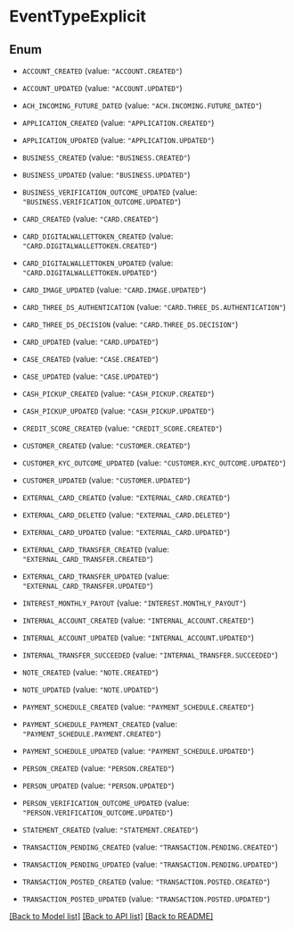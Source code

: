 # EventTypeExplicit

## Enum


* `ACCOUNT_CREATED` (value: `"ACCOUNT.CREATED"`)

* `ACCOUNT_UPDATED` (value: `"ACCOUNT.UPDATED"`)

* `ACH_INCOMING_FUTURE_DATED` (value: `"ACH.INCOMING.FUTURE_DATED"`)

* `APPLICATION_CREATED` (value: `"APPLICATION.CREATED"`)

* `APPLICATION_UPDATED` (value: `"APPLICATION.UPDATED"`)

* `BUSINESS_CREATED` (value: `"BUSINESS.CREATED"`)

* `BUSINESS_UPDATED` (value: `"BUSINESS.UPDATED"`)

* `BUSINESS_VERIFICATION_OUTCOME_UPDATED` (value: `"BUSINESS.VERIFICATION_OUTCOME.UPDATED"`)

* `CARD_CREATED` (value: `"CARD.CREATED"`)

* `CARD_DIGITALWALLETTOKEN_CREATED` (value: `"CARD.DIGITALWALLETTOKEN.CREATED"`)

* `CARD_DIGITALWALLETTOKEN_UPDATED` (value: `"CARD.DIGITALWALLETTOKEN.UPDATED"`)

* `CARD_IMAGE_UPDATED` (value: `"CARD.IMAGE.UPDATED"`)

* `CARD_THREE_DS_AUTHENTICATION` (value: `"CARD.THREE_DS.AUTHENTICATION"`)

* `CARD_THREE_DS_DECISION` (value: `"CARD.THREE_DS.DECISION"`)

* `CARD_UPDATED` (value: `"CARD.UPDATED"`)

* `CASE_CREATED` (value: `"CASE.CREATED"`)

* `CASE_UPDATED` (value: `"CASE.UPDATED"`)

* `CASH_PICKUP_CREATED` (value: `"CASH_PICKUP.CREATED"`)

* `CASH_PICKUP_UPDATED` (value: `"CASH_PICKUP.UPDATED"`)

* `CREDIT_SCORE_CREATED` (value: `"CREDIT_SCORE.CREATED"`)

* `CUSTOMER_CREATED` (value: `"CUSTOMER.CREATED"`)

* `CUSTOMER_KYC_OUTCOME_UPDATED` (value: `"CUSTOMER.KYC_OUTCOME.UPDATED"`)

* `CUSTOMER_UPDATED` (value: `"CUSTOMER.UPDATED"`)

* `EXTERNAL_CARD_CREATED` (value: `"EXTERNAL_CARD.CREATED"`)

* `EXTERNAL_CARD_DELETED` (value: `"EXTERNAL_CARD.DELETED"`)

* `EXTERNAL_CARD_UPDATED` (value: `"EXTERNAL_CARD.UPDATED"`)

* `EXTERNAL_CARD_TRANSFER_CREATED` (value: `"EXTERNAL_CARD_TRANSFER.CREATED"`)

* `EXTERNAL_CARD_TRANSFER_UPDATED` (value: `"EXTERNAL_CARD_TRANSFER.UPDATED"`)

* `INTEREST_MONTHLY_PAYOUT` (value: `"INTEREST.MONTHLY_PAYOUT"`)

* `INTERNAL_ACCOUNT_CREATED` (value: `"INTERNAL_ACCOUNT.CREATED"`)

* `INTERNAL_ACCOUNT_UPDATED` (value: `"INTERNAL_ACCOUNT.UPDATED"`)

* `INTERNAL_TRANSFER_SUCCEEDED` (value: `"INTERNAL_TRANSFER.SUCCEEDED"`)

* `NOTE_CREATED` (value: `"NOTE.CREATED"`)

* `NOTE_UPDATED` (value: `"NOTE.UPDATED"`)

* `PAYMENT_SCHEDULE_CREATED` (value: `"PAYMENT_SCHEDULE.CREATED"`)

* `PAYMENT_SCHEDULE_PAYMENT_CREATED` (value: `"PAYMENT_SCHEDULE.PAYMENT.CREATED"`)

* `PAYMENT_SCHEDULE_UPDATED` (value: `"PAYMENT_SCHEDULE.UPDATED"`)

* `PERSON_CREATED` (value: `"PERSON.CREATED"`)

* `PERSON_UPDATED` (value: `"PERSON.UPDATED"`)

* `PERSON_VERIFICATION_OUTCOME_UPDATED` (value: `"PERSON.VERIFICATION_OUTCOME.UPDATED"`)

* `STATEMENT_CREATED` (value: `"STATEMENT.CREATED"`)

* `TRANSACTION_PENDING_CREATED` (value: `"TRANSACTION.PENDING.CREATED"`)

* `TRANSACTION_PENDING_UPDATED` (value: `"TRANSACTION.PENDING.UPDATED"`)

* `TRANSACTION_POSTED_CREATED` (value: `"TRANSACTION.POSTED.CREATED"`)

* `TRANSACTION_POSTED_UPDATED` (value: `"TRANSACTION.POSTED.UPDATED"`)


[[Back to Model list]](../README.md#documentation-for-models) [[Back to API list]](../README.md#documentation-for-api-endpoints) [[Back to README]](../README.md)


